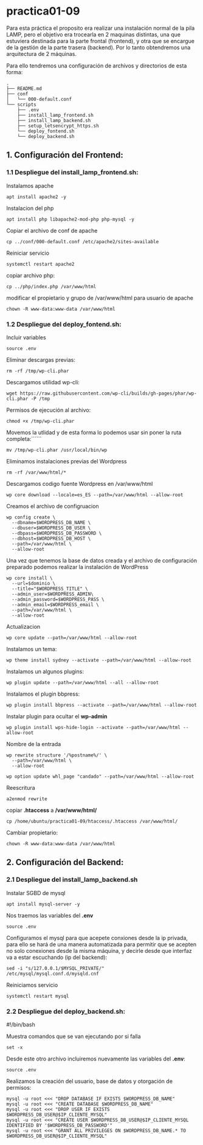 # practica01-09
Para esta práctica el proposito era realizar una instalación normal de la pila LAMP, pero el objetivo era trocearla en 2 maquinas distintas, una que estuviera destinada para la parte frontal (frontend), y otra que se encargue de la gestión de la parte trasera (backend). Por lo tanto obtendremos una arquitectura de 2 máquinas.

Para ello tendremos una configuración de archivos y directorios de esta forma:

``````
.
├── README.md
├── conf
│   └── 000-default.conf
└── scripts
    ├── .env
    ├── install_lamp_frontend.sh
    ├── install_lamp_backend.sh
    ├── setup_letsencrypt_https.sh    
    └── deploy_fontend.sh
    └── deploy_backend.sh

``````

## 1. Configuración del Frontend:

### 1.1 Despliegue del install_lamp_frontend.sh:

Instalamos apache

``````
apt install apache2 -y
``````

Instalacion del php

``````
apt install php libapache2-mod-php php-mysql -y
``````

Copiar el archivo de conf de apache

``````
cp ../conf/000-default.conf /etc/apache2/sites-available 
``````

Reiniciar servicio

``````
systemctl restart apache2
``````

copiar archivo php:

``````
cp ../php/index.php /var/www/html
``````
modificar el propietario y grupo de /var/www/html para usuario de apache

``````
chown -R www-data:www-data /var/www/html
``````
### 1.2 Despliegue del deploy_fontend.sh:

Incluir variables
``````
source .env
``````
Eliminar descargas previas:

``````
rm -rf /tmp/wp-cli.phar 
``````
Descargamos utilidad wp-cli:

``````
wget https://raw.githubusercontent.com/wp-cli/builds/gh-pages/phar/wp-cli.phar -P /tmp
``````
Permisos de ejecución al archivo:

``````
chmod +x /tmp/wp-cli.phar
``````
Movemos la utlidad y de esta forma lo podemos usar sin poner la ruta completa:``````

``````
mv /tmp/wp-cli.phar /usr/local/bin/wp
``````
Eliminamos instalaciones previas del Wordpress

``````
rm -rf /var/www/html/*
``````
Descargamos codigo fuente Wordpress en /var/www/html

``````
wp core download --locale=es_ES --path=/var/www/html --allow-root
``````
Creamos el archivo de configruacion 
``````
wp config create \
  --dbname=$WORDPRESS_DB_NAME \
  --dbuser=$WORDPRESS_DB_USER \
  --dbpass=$WORDPRESS_DB_PASSWORD \
  --dbhost=$WORDPRESS_DB_HOST \
  --path=/var/www/html \
  --allow-root
``````
 Una vez que tenemos la base de datos creada y el archivo de configuración preparado podemos realizar la instalación de WordPress 
``````
wp core install \
  --url=$dominio \
  --title="$WORDPRESS_TITLE" \
  --admin_user=$WORDPRESS_ADMIN\
  --admin_password=$WORDPRESS_PASS \
  --admin_email=$WORDPRESS_email \
  --path=/var/www/html \
  --allow-root
``````
Actualizacion

``````
wp core update --path=/var/www/html --allow-root
``````
Instalamos un tema:

``````
wp theme install sydney --activate --path=/var/www/html --allow-root
``````
Instalamos un algunos plugins:

``````
wp plugin update --path=/var/www/html --all --allow-root
``````
Instalamos el plugin bbpress:

``````
wp plugin install bbpress --activate --path=/var/www/html --allow-root
``````
Instalar plugin para ocultar el **wp-admin**
``````
wp plugin install wps-hide-login --activate --path=/var/www/html --allow-root
``````
Nombre de la entrada

``````
wp rewrite structure '/%postname%/' \
  --path=/var/www/html \
  --allow-root
``````
``````
wp option update whl_page "candado" --path=/var/www/html --allow-root
``````
Reescritura

``````
a2enmod rewrite
``````
copiar **.htaccess** a **/var/www/html/**
``````
cp /home/ubuntu/practica01-09/htaccess/.htaccess /var/www/html/
``````
Cambiar propietario:
``````
chown -R www-data:www-data /var/www/html
``````
## 2. Configuración del Backend:

### 2.1 Despliegue del install_lamp_backend.sh

Instalar SGBD de mysql

``````
apt install mysql-server -y
``````
Nos traemos las variables del **.env**

``````
source .env
``````
Configuramos el mysql  para que acepete conxiones desde la ip privada, para ello se hará de una manera automatizada
para permitir que se acepten no solo conexiones desde la misma máquina, y decirle desde que interfaz va a estar escuchando (ip del backend):

``````
sed -i "s/127.0.0.1/$MYSQL_PRIVATE/" /etc/mysql/mysql.conf.d/mysqld.cnf
``````

Reiniciamos servicio

``````
systemctl restart mysql
``````
### 2.2 Despliegue del deploy_backend.sh:
#!/bin/bash

Muestra comandos que se van ejecutando por si falla

``````
set -x
``````
Desde este otro archivo incluiremos nuevamente las variables del **.env**:

``````
source .env
``````

Realizamos la creación del usuario, base de datos y otorgación de permisos:

``````
mysql -u root <<< "DROP DATABASE IF EXISTS $WORDPRESS_DB_NAME"
mysql -u root <<< "CREATE DATABASE $WORDPRESS_DB_NAME"
mysql -u root <<< "DROP USER IF EXISTS $WORDPRESS_DB_USER@$IP_CLIENTE_MYSQL"
mysql -u root <<< "CREATE USER $WORDPRESS_DB_USER@$IP_CLIENTE_MYSQL IDENTIFIED BY '$WORDPRESS_DB_PASSWORD'"
mysql -u root <<< "GRANT ALL PRIVILEGES ON $WORDPRESS_DB_NAME.* TO $WORDPRESS_DB_USER@$IP_CLIENTE_MYSQL"
``````


